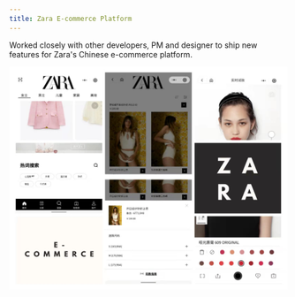 ```yaml
---
title: Zara E-commerce Platform
---
```


Worked closely with other developers, PM and designer to ship new features for Zara's Chinese e-commerce platform.

![zara-screenshot](images/zara.jpg)
